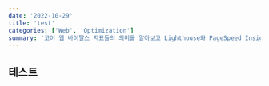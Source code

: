 ```yaml
---
date: '2022-10-29'
title: 'test'
categories: ['Web', 'Optimization']
summary: '코어 웹 바이탈스 지표들의 의미를 알아보고 Lighthouse와 PageSpeed Insights를 통해 성능을 측정해 본다. 측정 결과를 통해 성능이 저하되는 시점이 언제인지 파악한다.'
---
```


## 테스트
